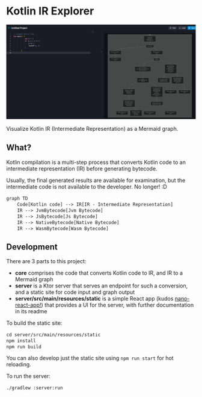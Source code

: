 # Kotlin IR Explorer

![Example mermaid graph](docs/mermaid-graph-example.png)

Visualize Kotlin IR (Intermediate Representation) as a Mermaid graph.

## What?

Kotlin compilation is a multi-step process that converts Kotlin code to an intermediate representation (IR) before generating bytecode.

Usually, the final generated results are available for examination, but the intermediate code is not available to the developer. No longer! :D

```mermaid
graph TD
    Code[Kotlin code] --> IR[IR - Intermediate Representation]
    IR --> JvmBytecode[Jvm Bytecode]
    IR --> JsBytecode[Js Bytecode]
    IR --> NativeBytecode[Native Bytecode]
    IR --> WasmBytecode[Wasm Bytecode]
```

## Development

There are 3 parts to this project:

- **core** comprises the code that converts Kotlin code to IR, and IR to a Mermaid graph
- **server** is a Ktor server that serves an endpoint for such a conversion, and a static site for code input and graph output
- **server/src/main/resources/static** is a simple React app (kudos [nano-react-app!](https://github.com/nano-react-app/nano-react-app)) that provides a UI for the server, with further documentation in its readme

To build the static site:

```shell
cd server/src/main/resources/static
npm install
npm run build
```

You can also develop just the static site using `npm run start` for hot reloading.

To run the server:

```shell
./gradlew :server:run
```
